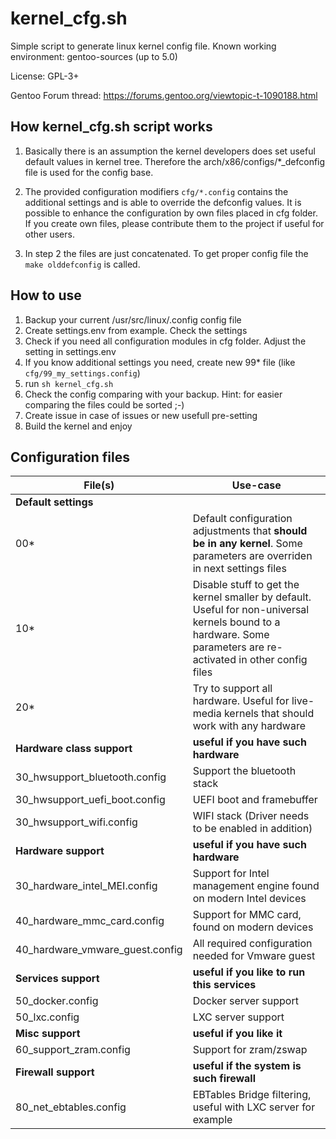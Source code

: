 # kernel_cfg.sh

Simple script to generate linux kernel config file.
Known working environment: gentoo-sources (up to 5.0)

 License: GPL-3+
 
 Gentoo Forum thread: https://forums.gentoo.org/viewtopic-t-1090188.html

## How kernel_cfg.sh script works

  1. Basically there is an assumption the kernel developers does set useful default values in kernel tree.
     Therefore the arch/x86/configs/*_defconfig file is used for the config base.

  2. The provided configuration modifiers `cfg/*.config` contains the additional settings and is able to override the defconfig values. It is possible to enhance the configuration by own files placed in cfg folder. If you create own files, please contribute them to the project if useful for other users.
  
  3. In step 2 the files are just concatenated. To get proper config file the `make olddefconfig` is called. 

  
 ## How to use
 
  1. Backup your current /usr/src/linux/.config config file
  2. Create settings.env from example. Check the settings
  3. Check if you need all configuration modules in cfg folder. Adjust the setting in settings.env
  4. If you know additional settings you need, create new 99* file (like `cfg/99_my_settings.config`)
  5. run `sh kernel_cfg.sh`
  6. Check the config comparing with your backup. Hint: for easier comparing the files could be sorted ;-)
  7. Create issue in case of issues or new usefull pre-setting
  8. Build the kernel and enjoy

## Configuration files
File(s) | Use-case
-----| -----
**Default settings** | 
00* | Default configuration adjustments that **should be in any kernel**. Some parameters are overriden in next settings files
10* | Disable stuff to get the kernel smaller by default. Useful for non-universal kernels bound to a hardware. Some parameters are re-activated in other config files
20* | Try to support all hardware. Useful for live-media kernels that should work with any hardware
**Hardware class support** | **useful if you have such hardware**
30_hwsupport_bluetooth.config | Support the bluetooth stack
30_hwsupport_uefi_boot.config | UEFI boot and framebuffer
30_hwsupport_wifi.config | WIFI stack (Driver needs to be enabled in addition)
**Hardware support** | **useful if you have such hardware**
30_hardware_intel_MEI.config | Support for Intel management engine found on modern Intel devices
40_hardware_mmc_card.config | Support for MMC card, found on modern devices
40_hardware_vmware_guest.config | All required configuration needed for Vmware guest
**Services support**  | **useful if you like to run this services**
50_docker.config | Docker server support
50_lxc.config | LXC server support
**Misc support**  | **useful if you like it**
60_support_zram.config | Support for zram/zswap
**Firewall support** | **useful if the system is such firewall**
80_net_ebtables.config | EBTables Bridge filtering, useful with LXC server for example
